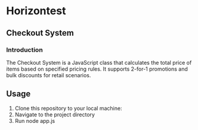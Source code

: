 # Horizontest

## Checkout System

### Introduction

The Checkout System is a JavaScript class that calculates the total price of items based on specified pricing rules. It supports 2-for-1 promotions and bulk discounts for retail scenarios.

## Usage

1. Clone this repository to your local machine:
2. Navigate to the project directory
3. Run node app.js






